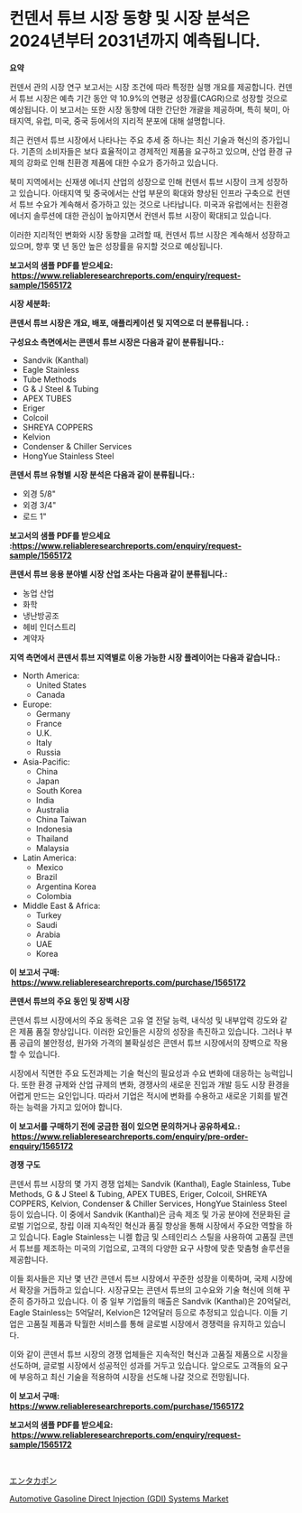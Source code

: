 <p><h1>컨덴서 튜브 시장 동향 및 시장 분석은 2024년부터 2031년까지 예측됩니다.</h1></p><p><strong>요약</strong></p>
<p><p>컨덴서 관의 시장 연구 보고서는 시장 조건에 따라 특정한 실행 개요를 제공합니다. 컨덴서 튜브 시장은 예측 기간 동안 약 10.9%의 연평균 성장률(CAGR)으로 성장할 것으로 예상됩니다. 이 보고서는 또한 시장 동향에 대한 간단한 개괄을 제공하며, 특히 북미, 아태지역, 유럽, 미국, 중국 등에서의 지리적 분포에 대해 설명합니다.</p><p>최근 컨덴서 튜브 시장에서 나타나는 주요 추세 중 하나는 최신 기술과 혁신의 증가입니다. 기존의 소비자들은 보다 효율적이고 경제적인 제품을 요구하고 있으며, 산업 환경 규제의 강화로 인해 친환경 제품에 대한 수요가 증가하고 있습니다.</p><p>북미 지역에서는 신재생 에너지 산업의 성장으로 인해 컨덴서 튜브 시장이 크게 성장하고 있습니다. 아태지역 및 중국에서는 산업 부문의 확대와 향상된 인프라 구축으로 컨덴서 튜브 수요가 계속해서 증가하고 있는 것으로 나타납니다. 미국과 유럽에서는 친환경 에너지 솔루션에 대한 관심이 높아지면서 컨덴서 튜브 시장이 확대되고 있습니다.</p><p>이러한 지리적인 변화와 시장 동향을 고려할 때, 컨덴서 튜브 시장은 계속해서 성장하고 있으며, 향후 몇 년 동안 높은 성장률을 유지할 것으로 예상됩니다.</p></p>
<p><strong>보고서의 샘플 PDF를 받으세요: &nbsp;<a href="https://www.reliableresearchreports.com/enquiry/request-sample/1565172">https://www.reliableresearchreports.com/enquiry/request-sample/1565172</a></strong></p>
<p><strong>시장 세분화:</strong></p>
<p><strong> 콘덴서 튜브 시장은 개요, 배포, 애플리케이션 및 지역으로 더 분류됩니다. :</strong></p>
<p><strong>구성요소 측면에서는 콘덴서 튜브 시장은 다음과 같이 분류됩니다.:</strong></p>
<p><ul><li>Sandvik (Kanthal)</li><li>Eagle Stainless</li><li>Tube Methods</li><li>G & J Steel & Tubing</li><li>APEX TUBES</li><li>Eriger</li><li>Colcoil</li><li>SHREYA COPPERS</li><li>Kelvion</li><li>Condenser & Chiller Services</li><li>HongYue Stainless Steel</li></ul></p>
<p><strong> 콘덴서 튜브 유형별 시장 분석은 다음과 같이 분류됩니다.:</strong></p>
<p><ul><li>외경 5/8"</li><li>외경 3/4"</li><li>로드 1"</li></ul></p>
<p><strong>보고서의 샘플 PDF를 받으세요 :<a href="https://www.reliableresearchreports.com/enquiry/request-sample/1565172">https://www.reliableresearchreports.com/enquiry/request-sample/1565172</a></strong></p>
<p><strong> 콘덴서 튜브 응용 분야별 시장 산업 조사는 다음과 같이 분류됩니다.:</strong></p>
<p><ul><li>농업 산업</li><li>화학</li><li>냉난방공조</li><li>헤비 인더스트리</li><li>계약자</li></ul></p>
<p><strong>지역 측면에서 콘덴서 튜브 지역별로 이용 가능한 시장 플레이어는 다음과 같습니다.:</strong></p>
<p><ul>
    <li>
        North America:
        <ul>
            <li>United States</li>
            <li>Canada</li>
        </ul>
    </li>
    <li>
        Europe:
        <ul>
            <li>Germany</li>
            <li>France</li>
            <li>U.K.</li>
            <li>Italy</li>
            <li>Russia</li>
        </ul>
    </li>
    <li>
        Asia-Pacific:
        <ul>
            <li>China</li>
            <li>Japan</li>
            <li>South Korea</li>
            <li>India</li>
            <li>Australia</li>
            <li>China Taiwan</li>
            <li>Indonesia</li>
            <li>Thailand</li>
            <li>Malaysia</li>
        </ul>
    </li>
    <li>
        Latin America:
        <ul>
            <li>Mexico</li>
            <li>Brazil</li>
            <li>Argentina Korea</li>
            <li>Colombia</li>
        </ul>
    </li>
    <li>
        Middle East & Africa:
        <ul>
            <li>Turkey</li>
            <li>Saudi</li>
            <li>Arabia</li>
            <li>UAE</li>
            <li>Korea</li>
        </ul>
    </li>
    </ul></p>
<p><strong>이 보고서 구매: &nbsp;<a href="https://www.reliableresearchreports.com/purchase/1565172">https://www.reliableresearchreports.com/purchase/1565172</a></strong></p>
<p><strong>콘덴서 튜브의 주요 동인 및 장벽 시장</strong></p>
<p><p>콘덴서 튜브 시장에서의 주요 동력은 고유 열 전달 능력, 내식성 및 내부압력 강도와 같은 제품 품질 향상입니다. 이러한 요인들은 시장의 성장을 촉진하고 있습니다. 그러나 부품 공급의 불안정성, 원가와 가격의 불확실성은 콘덴서 튜브 시장에서의 장벽으로 작용할 수 있습니다.</p><p>시장에서 직면한 주요 도전과제는 기술 혁신의 필요성과 수요 변화에 대응하는 능력입니다. 또한 환경 규제와 산업 규제의 변화, 경쟁사의 새로운 진입과 개발 등도 시장 환경을 어렵게 만드는 요인입니다. 따라서 기업은 적시에 변화를 수용하고 새로운 기회를 발견하는 능력을 가지고 있어야 합니다.</p></p>
<p><strong>이 보고서를 구매하기 전에 궁금한 점이 있으면 문의하거나 공유하세요.: &nbsp;<a href="https://www.reliableresearchreports.com/enquiry/pre-order-enquiry/1565172">https://www.reliableresearchreports.com/enquiry/pre-order-enquiry/1565172</a></strong></p>
<p><strong>경쟁 구도</strong></p>
<p><p>콘덴서 튜브 시장의 몇 가지 경쟁 업체는 Sandvik (Kanthal), Eagle Stainless, Tube Methods, G & J Steel & Tubing, APEX TUBES, Eriger, Colcoil, SHREYA COPPERS, Kelvion, Condenser & Chiller Services, HongYue Stainless Steel 등이 있습니다. 이 중에서 Sandvik (Kanthal)은 금속 제조 및 가공 분야에 전문화된 글로벌 기업으로, 창립 이래 지속적인 혁신과 품질 향상을 통해 시장에서 주요한 역할을 하고 있습니다. Eagle Stainless는 니켈 합금 및 스테인리스 스틸을 사용하여 고품질 콘덴서 튜브를 제조하는 미국의 기업으로, 고객의 다양한 요구 사항에 맞춘 맞춤형 솔루션을 제공합니다.</p><p>이들 회사들은 지난 몇 년간 콘덴서 튜브 시장에서 꾸준한 성장을 이룩하며, 국제 시장에서 확장을 거듭하고 있습니다. 시장규모는 콘덴서 튜브의 고수요와 기술 혁신에 의해 꾸준히 증가하고 있습니다. 이 중 일부 기업들의 매출은 Sandvik (Kanthal)은 20억달러, Eagle Stainless는 5억달러, Kelvion은 12억달러 등으로 추정되고 있습니다. 이들 기업은 고품질 제품과 탁월한 서비스를 통해 글로벌 시장에서 경쟁력을 유지하고 있습니다.</p><p>이와 같이 콘덴서 튜브 시장의 경쟁 업체들은 지속적인 혁신과 고품질 제품으로 시장을 선도하며, 글로벌 시장에서 성공적인 성과를 거두고 있습니다. 앞으로도 고객들의 요구에 부응하고 최신 기술을 적용하여 시장을 선도해 나갈 것으로 전망됩니다.</p></p>
<p><strong>이 보고서 구매: &nbsp; <a href="https://www.reliableresearchreports.com/purchase/1565172">https://www.reliableresearchreports.com/purchase/1565172</a></strong></p>
<p><strong>보고서의 샘플 PDF를 받으세요: &nbsp;<a href="https://www.reliableresearchreports.com/enquiry/request-sample/1565172">https://www.reliableresearchreports.com/enquiry/request-sample/1565172</a></strong><strong></strong></p>
<p>&nbsp;</p>
<p><p><a href="https://github.com/EstaSprer20231/Market-Research-Report-List-1/blob/main/42205695693.md">エンタカポン</a></p><p><a href="https://carnation-joke-41f.notion.site/Global-Automotive-Gasoline-Direct-Injection-GDI-Systems-Market-Size-and-Market-Trends-Insights-an-6a68859eef5a41c58a55c34f53a659b9">Automotive Gasoline Direct Injection (GDI) Systems Market</a></p></p>